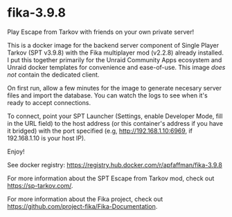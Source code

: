 # fika-3.9.8
Play Escape from Tarkov with friends on your own private server!

This is a docker image for the backend server component of Single Player Tarkov (SPT v3.9.8) with the Fika multiplayer mod (v2.2.8) already installed. I put this together primarily for the Unraid Community Apps ecosystem and Unraid docker templates for convenience and ease-of-use. This image *does not* contain the dedicated client.

On first run, allow a few minutes for the image to generate necesary server files and import the database. You can watch the logs to see when it's ready to accept connections.

To connect, point your SPT Launcher (Settings, enable Developer Mode, fill in the URL field) to the host address (or this container's address if you have it bridged) with the port specified (e.g, http://192.168.1.10:6969, if 192.168.1.10 is your host IP).

Enjoy!

See docker registry: https://registry.hub.docker.com/r/apfaffman/fika-3.9.8

For more information about the SPT Escape from Tarkov mod, check out https://sp-tarkov.com/.

For more information about the Fika project, check out https://github.com/project-fika/Fika-Documentation.